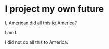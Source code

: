 # I project my own future 

I, American did all this to America?

I am I.

I did not do all this to America.
